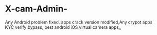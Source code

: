 # X-cam-Admin-
Any Android problem fixed, apps crack version modified,Any crypot apps KYC verify bypass, best android iOS virtual camera apps,, 
